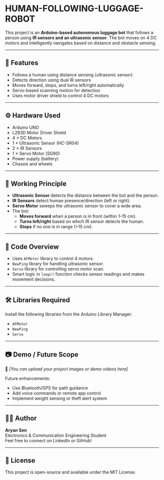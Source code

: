 # HUMAN-FOLLOWING-LUGGAGE-ROBOT

This project is an **Arduino-based autonomous luggage bot** that follows a person using **IR sensors and an ultrasonic sensor**. The bot moves on 4 DC motors and intelligently navigates based on distance and obstacle sensing.

---

## 🔧 Features

- Follows a human using distance sensing (ultrasonic sensor)
- Detects direction using dual IR sensors
- Moves forward, stops, and turns left/right automatically
- Servo-based scanning motion for detection
- Uses motor driver shield to control 4 DC motors

---

## ⚙️ Hardware Used

- Arduino UNO
- L293D Motor Driver Shield
- 4 × DC Motors
- 1 × Ultrasonic Sensor (HC-SR04)
- 2 × IR Sensors
- 1 × Servo Motor (SG90)
- Power supply (battery)
- Chassis and wheels

---

## 🧠 Working Principle

- **Ultrasonic Sensor** detects the distance between the bot and the person.
- **IR Sensors** detect human presence/direction (left or right).
- **Servo Motor** sweeps the ultrasonic sensor to cover a wide area.
- The bot:
  - **Moves forward** when a person is in front (within 1–15 cm).
  - **Turns left/right** based on which IR sensor detects the human.
  - **Stops** if no one is in range (>15 cm).

---

## 📁 Code Overview

- Uses `AFMotor` library to control 4 motors.
- `NewPing` library for handling ultrasonic sensor.
- `Servo` library for controlling servo motor scan.
- Smart logic in `loop()` function checks sensor readings and makes movement decisions.

---

## 🛠️ Libraries Required

Install the following libraries from the Arduino Library Manager:
- `AFMotor`
- `NewPing`
- `Servo`

---

## 📷 Demo / Future Scope

📌 *[You can upload your project images or demo videos here]*

Future enhancements:
- Use Bluetooth/GPS for path guidance
- Add voice commands or remote app control
- Implement weight sensing or theft alert system

---

## 🙋‍♂️ Author

**Aryan Sen**  
Electronics & Communication Engineering Student  
Feel free to connect on LinkedIn or GitHub!

---

## 📝 License

This project is open-source and available under the MIT License.
